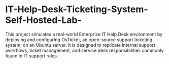 # IT-Help-Desk-Ticketing-System-Self-Hosted-Lab-
This project simulates a real-world Enterprise IT Help Desk environment by deploying and configuring OsTicket, an open-source support ticketing system, on an Ubuntu server. It is designed to replicate internal support workflows, ticket management, and service desk responsibilities commonly found in IT support roles.
